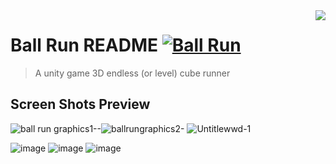 
<img src="still making a logo" align="right" />

# Ball Run README [![Ball Run](https://cdn.jsdelivr.net/gh/sindresorhus/awesome@d7305f38d29fed78fa85652e3a63e154dd8e8829/media/badge.svg)](https://github.com/YehiaWLD/BallRun)
> A unity game 3D endless (or level) cube runner


## Screen Shots Preview
![ball run graphics1--](https://user-images.githubusercontent.com/66638625/212493664-28f1f551-eba7-42f8-bee8-8eb54b415287.png)![ballrungraphics2-](https://user-images.githubusercontent.com/66638625/212493668-cdd62354-b21d-4048-8b72-6a43475f4da7.png)
![Untitlewwd-1](https://user-images.githubusercontent.com/66638625/212493669-8b25786b-31f8-4af8-8feb-f39a5d0a056c.png)


![image](https://user-images.githubusercontent.com/66638625/212494102-18a717ed-7f9f-42b2-9ebe-4e1e5327faa1.png)
![image](https://user-images.githubusercontent.com/66638625/212494157-3af1df58-b55f-481f-ad3c-383d855844b2.png)
![image](https://user-images.githubusercontent.com/66638625/212494135-ddd9238a-19c9-4b9a-a329-13f241517789.png)


